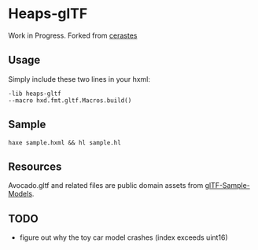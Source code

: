# Heaps-glTF

Work in Progress. Forked from [cerastes](https://github.com/nspitko/cerastes/tree/main/cerastes/fmt/gltf)

## Usage

Simply include these two lines in your hxml:
```
-lib heaps-gltf
--macro hxd.fmt.gltf.Macros.build()
```

## Sample
`haxe sample.hxml && hl sample.hl`

## Resources

Avocado.gltf and related files are public domain assets from [glTF-Sample-Models](https://github.com/KhronosGroup/glTF-Sample-Models/).

## TODO

* figure out why the toy car model crashes (index exceeds uint16)
